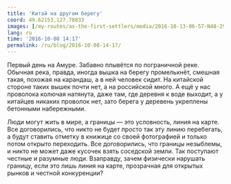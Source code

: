 ```yaml
---
title: 'Китай на другом берегу'
coord: 49.62153,127.78833
images: [/my-routes/as-the-first-settlers/media/2016-10-13-06-57-N48-29744E130-83241-8565]
lang: ru
time: '2016-10-08 14:17'
permalink: /ru/blog/2016-10-08-14-17/
---
```


Первый день на Амуре. Забавно плывётся по пограничной реке. Обычная река, правда, иногда вышка на берегу промелькнёт, смешная такая, похожая на карандаш, а в ней человек сидит. На китайской стороне таких вышек почти нет, а на российской много. А ещё у нас проволока колючая натянута, даже там, где деревня к воде выходит, а у китайцев никаких проволок нет, зато берега у деревень укреплены бетонными набережными.

Люди могут жить в мире, а границы — это условность, линия на карте. Все договорились, что никто не будет просто так эту линию перебегать, а будут ставить отметку в книжице со своей фотографией и только потом открыто переходить. Все договорились, что границы незыблемы, и никто не может даже кусочек взять соседской земли. Так поступают честные и разумные люди. Взаправду, зачем физически нарушать границу, если это лишь линия на карте, прозрачная для открытых рынков и честной конкуренции?
